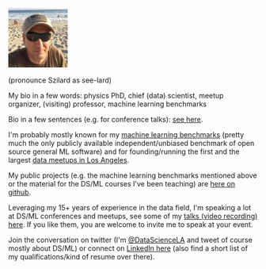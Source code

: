 ![headshot](headshot120px.jpeg)

(pronounce Szilard as see-lard)

My bio in a few words: physics PhD, chief (data) scientist, meetup organizer, (visiting) professor, machine learning benchmarks

Bio in a few sentences (e.g. for conference talks): [see here](https://github.com/szilard/bio/blob/master/README.md).

I'm probably mostly known for my [machine learning benchmarks](https://github.com/szilard/benchm-ml) (pretty much the only publicly available independent/unbiased benchmark of open source general ML software) and for founding/running the first and the largest [data meetups in Los Angeles](http://datascience.la/).

My public projects (e.g. the machine learning benchmarks mentioned above or the material for the DS/ML courses I've been teaching) are [here on github](https://github.com/szilard).

Leveraging my 15+ years of experience in the data field, I'm speaking a lot at DS/ML conferences and meetups, see some of my [talks (video recording) here](https://github.com/szilard/talks-main/blob/master/README.md). If you like them, you are welcome to invite me to speak at your event.

Join the conversation on twitter (I'm [@DataScienceLA](https://twitter.com/datasciencela) and tweet of course mostly about DS/ML) or connect on [LinkedIn here](https://www.linkedin.com/in/szilard/) (also find a short list of my qualifications/kind of resume over there).
